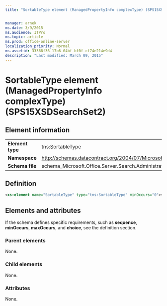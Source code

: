 ```yaml
---
title: "SortableType element (ManagedPropertyInfo complexType) (SPS15XSDSearchSet2)"


manager: arnek
ms.date: 3/9/2015
ms.audience: ITPro
ms.topic: article
ms.prod: office-online-server
localization_priority: Normal
ms.assetid: 33368f36-17b6-04bf-bf0f-cf74e214e9d4
description: "Last modified: March 09, 2015"
---
```


# SortableType element (ManagedPropertyInfo complexType) (SPS15XSDSearchSet2)

 
  
## Element information

|||
|:-----|:-----|
|**Element type** <br/> |tns:SortableType  <br/> |
|**Namespace** <br/> |http://schemas.datacontract.org/2004/07/Microsoft.Office.Server.Search.Administration  <br/> |
|**Schema file** <br/> |schema_Microsoft.Office.Server.Search.Administration.xsd  <br/> |
   
## Definition

```XML
<xs:element name="SortableType" type="tns:SortableType" minOccurs="0"></xs:element>

```

## Elements and attributes

If the schema defines specific requirements, such as **sequence**, **minOccurs**, **maxOccurs**, and **choice**, see the definition section. 
  
### Parent elements

None.
  
### Child elements

None.
  
### Attributes

None.
  


